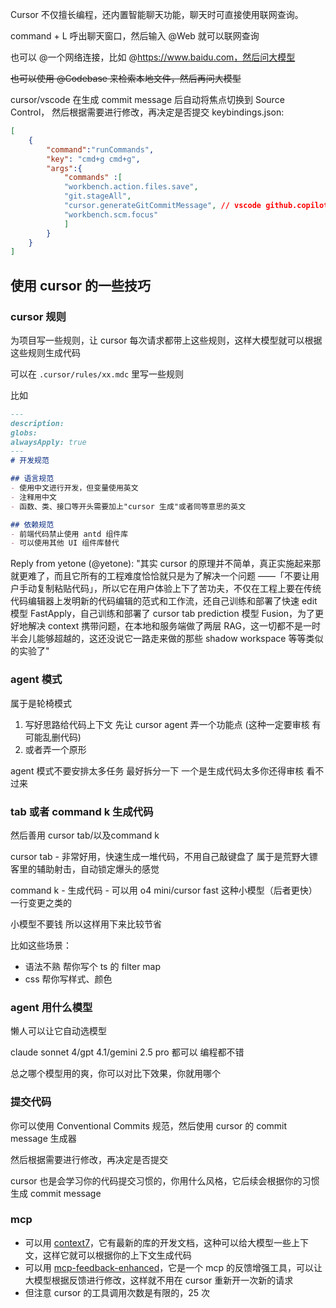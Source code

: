Cursor 不仅擅长编程，还内置智能聊天功能，聊天时可直接使用联网查询。

command + L 呼出聊天窗口，然后输入 @Web 就可以联网查询

也可以 @一个网络连接，比如 @https://www.baidu.com，然后问大模型

~~也可以使用 @Codebase 来检索本地文件，然后再问大模型~~

cursor/vscode 在生成 commit message 后自动将焦点切换到 Source Control，
然后根据需要进行修改，再决定是否提交
keybindings.json:

```json
[
    {
        "command":"runCommands",
        "key": "cmd+g cmd+g",
        "args":{
            "commands" :[
            "workbench.action.files.save",
            "git.stageAll",
            "cursor.generateGitCommitMessage", // vscode github.copilot.git.generateCommitMessage
            "workbench.scm.focus"
            ]
        }
    }
]
```

## 使用 cursor 的一些技巧

### cursor 规则

为项目写一些规则，让 cursor 每次请求都带上这些规则，这样大模型就可以根据这些规则生成代码

可以在 `.cursor/rules/xx.mdc` 里写一些规则

比如
```markdown
---
description:
globs:
alwaysApply: true
---
# 开发规范

## 语言规范
- 使用中文进行开发，但变量使用英文
- 注释用中文
- 函数、类、接口等开头需要加上"cursor 生成"或者同等意思的英文

## 依赖规范
- 前端代码禁止使用 antd 组件库
- 可以使用其他 UI 组件库替代

```

Reply from yetone (@yetone):
"其实 cursor 的原理并不简单，真正实施起来那就更难了，而且它所有的工程难度恰恰就只是为了解决一个问题 ——「不要让用户手动复制粘贴代码」，所以它在用户体验上下了苦功夫，不仅在工程上要在传统代码编辑器上发明新的代码编辑的范式和工作流，还自己训练和部署了快速 edit 模型 FastApply，自己训练和部署了 cursor tab prediction 模型 Fusion，为了更好地解决 context 携带问题，在本地和服务端做了两层 RAG，这一切都不是一时半会儿能够超越的，这还没说它一路走来做的那些 shadow workspace 等等类似的实验了"

### agent 模式

属于是轮椅模式

1. 写好思路给代码上下文 先让 cursor agent 弄一个功能点 (这种一定要审核 有可能乱删代码) 
2. 或者弄一个原形 

agent 模式不要安排太多任务 最好拆分一下 一个是生成代码太多你还得审核 看不过来

### tab 或者 command k 生成代码

然后善用 cursor tab/以及command k

cursor tab - 非常好用，快速生成一堆代码，不用自己敲键盘了 属于是荒野大镖客里的辅助射击，自动锁定爆头的感觉

command k - 生成代码 - 可以用 o4 mini/cursor fast 这种小模型（后者更快）一行变更之类的 

小模型不要钱 所以这样用下来比较节省

比如这些场景：
+ 语法不熟 帮你写个 ts 的 filter map
+ css 帮你写样式、颜色

### agent 用什么模型

懒人可以让它自动选模型

claude sonnet 4/gpt 4.1/gemini 2.5 pro 都可以 编程都不错

总之哪个模型用的爽，你可以对比下效果，你就用哪个

### 提交代码

你可以使用 Conventional Commits 规范，然后使用 cursor 的 commit message 生成器

然后根据需要进行修改，再决定是否提交

cursor 也是会学习你的代码提交习惯的，你用什么风格，它后续会根据你的习惯生成 commit message

### mcp

+ 可以用 [context7](https://context7.com/)，它有最新的库的开发文档，这种可以给大模型一些上下文，这样它就可以根据你的上下文生成代码
+ 可以用 [mcp-feedback-enhanced](https://github.com/Minidoracat/mcp-feedback-enhanced)，它是一个 mcp 的反馈增强工具，可以让大模型根据反馈进行修改，这样就不用在 cursor 重新开一次新的请求
+ 但注意 cursor 的工具调用次数是有限的，25 次